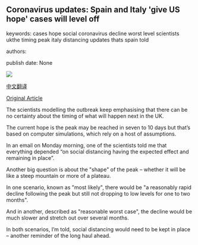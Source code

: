 ## Coronavirus updates: Spain and Italy 'give US hope' cases will level off

keywords: cases hope social coronavirus decline worst level scientists ukthe timing peak italy distancing updates thats spain told

authors: 

publish date: None

![](https://m.files.bbci.co.uk/modules/bbc-morph-news-waf-page-meta/4.1.2/bbc_news_logo.png)

[中文翻译](Coronavirus%20updates%3A%20Spain%20and%20Italy%20%27give%20US%20hope%27%20cases%20will%20level%20off_zh.md)

[Original Article](https://www.bbc.com/news/live/world-52178501)

The scientists modelling the outbreak keep emphasising that there can be no certainty about the timing of what will happen next in the UK.

The current hope is the peak may be reached in seven to 10 days but that’s based on computer simulations, which rely on a host of assumptions.

In an email on Monday morning, one of the scientists told me that everything depended “on social distancing having the expected effect and remaining in place”.

Another big question is about the "shape" of the peak – whether it will be like a steep mountain or more of a plateau.

In one scenario, known as "most likely", there would be "a reasonably rapid decline following the peak but still not dropping to low levels for one to two months".

And in another, described as "reasonable worst case", the decline would be much slower and stretch out over several months.

In both scenarios, I’m told, social distancing would need to be kept in place – another reminder of the long haul ahead.